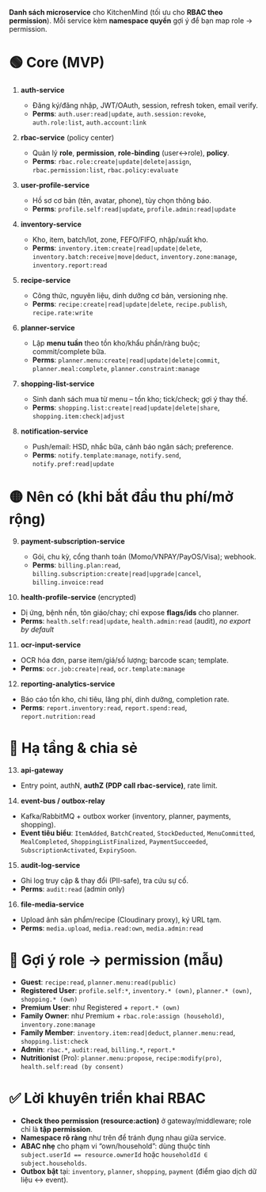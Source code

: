 **Danh sách microservice** cho KitchenMind (tối ưu cho **RBAC theo permission**). Mỗi service kèm **namespace quyền** gợi ý để bạn map role → permission.

# 🟢 Core (MVP)

1. **auth-service**

   * Đăng ký/đăng nhập, JWT/OAuth, session, refresh token, email verify.
   * **Perms**: `auth.user:read|update`, `auth.session:revoke`, `auth.role:list`, `auth.account:link`

2. **rbac-service** (policy center)

   * Quản lý **role**, **permission**, **role-binding** (user↔role), **policy**.
   * **Perms**: `rbac.role:create|update|delete|assign`, `rbac.permission:list`, `rbac.policy:evaluate`

3. **user-profile-service**

   * Hồ sơ cơ bản (tên, avatar, phone), tùy chọn thông báo.
   * **Perms**: `profile.self:read|update`, `profile.admin:read|update`

4. **inventory-service**

   * Kho, item, batch/lot, zone, FEFO/FIFO, nhập/xuất kho.
   * **Perms**: `inventory.item:create|read|update|delete`, `inventory.batch:receive|move|deduct`, `inventory.zone:manage`, `inventory.report:read`

5. **recipe-service**

   * Công thức, nguyên liệu, dinh dưỡng cơ bản, versioning nhẹ.
   * **Perms**: `recipe:create|read|update|delete`, `recipe.publish`, `recipe.rate:write`

6. **planner-service**

   * Lập **menu tuần** theo tồn kho/khẩu phần/ràng buộc; commit/complete bữa.
   * **Perms**: `planner.menu:create|read|update|delete|commit`, `planner.meal:complete`, `planner.constraint:manage`

7. **shopping-list-service**

   * Sinh danh sách mua từ menu – tồn kho; tick/check; gợi ý thay thế.
   * **Perms**: `shopping.list:create|read|update|delete|share`, `shopping.item:check|adjust`

8. **notification-service**

   * Push/email: HSD, nhắc bữa, cảnh báo ngân sách; preference.
   * **Perms**: `notify.template:manage`, `notify.send`, `notify.pref:read|update`

# 🟡 Nên có (khi bắt đầu thu phí/mở rộng)

9. **payment-subscription-service**

   * Gói, chu kỳ, cổng thanh toán (Momo/VNPAY/PayOS/Visa); webhook.
   * **Perms**: `billing.plan:read`, `billing.subscription:create|read|upgrade|cancel`, `billing.invoice:read`

10. **health-profile-service** (encrypted)

* Dị ứng, bệnh nền, tôn giáo/chay; chỉ expose **flags/ids** cho planner.
* **Perms**: `health.self:read|update`, `health.admin:read` (audit), *no export by default*

11. **ocr-input-service**

* OCR hóa đơn, parse item/giá/số lượng; barcode scan; template.
* **Perms**: `ocr.job:create|read`, `ocr.template:manage`

12. **reporting-analytics-service**

* Báo cáo tồn kho, chi tiêu, lãng phí, dinh dưỡng, completion rate.
* **Perms**: `report.inventory:read`, `report.spend:read`, `report.nutrition:read`

# 🔵 Hạ tầng & chia sẻ

13. **api-gateway**

* Entry point, authN, **authZ (PDP call rbac-service)**, rate limit.

14. **event-bus / outbox-relay**

* Kafka/RabbitMQ + outbox worker (inventory, planner, payments, shopping).
* **Event tiêu biểu**: `ItemAdded`, `BatchCreated`, `StockDeducted`, `MenuCommitted`, `MealCompleted`, `ShoppingListFinalized`, `PaymentSucceeded`, `SubscriptionActivated`, `ExpirySoon`.

15. **audit-log-service**

* Ghi log truy cập & thay đổi (PII-safe), tra cứu sự cố.
* **Perms**: `audit:read` (admin only)

16. **file-media-service**

* Upload ảnh sản phẩm/recipe (Cloudinary proxy), ký URL tạm.
* **Perms**: `media.upload`, `media.read:own`, `media.admin:read`

# 🧭 Gợi ý role → permission (mẫu)

* **Guest**: `recipe:read`, `planner.menu:read(public)`
* **Registered User**: `profile.self:*`, `inventory.* (own)`, `planner.* (own)`, `shopping.* (own)`
* **Premium User**: như Registered + `report.* (own)`
* **Family Owner**: như Premium + `rbac.role:assign (household)`, `inventory.zone:manage`
* **Family Member**: `inventory.item:read|deduct`, `planner.menu:read`, `shopping.list:check`
* **Admin**: `rbac.*`, `audit:read`, `billing.*`, `report.*`
* **Nutritionist** (Pro): `planner.menu:propose`, `recipe:modify(pro)`, `health.self:read (by consent)`

# ✅ Lời khuyên triển khai RBAC

* **Check theo permission (resource\:action)** ở gateway/middleware; role chỉ là **tập permission**.
* **Namespace rõ ràng** như trên để tránh đụng nhau giữa service.
* **ABAC nhẹ** cho phạm vi “own/household”: dùng thuộc tính `subject.userId == resource.ownerId` hoặc `householdId ∈ subject.households`.
* **Outbox bật** tại: `inventory`, `planner`, `shopping`, `payment` (điểm giao dịch dữ liệu ↔ event).
